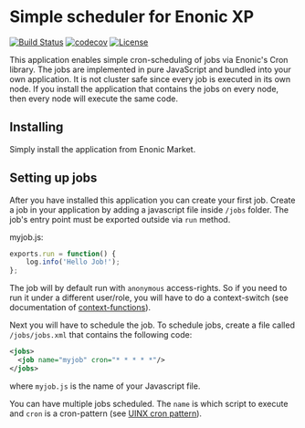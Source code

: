 # Simple scheduler for Enonic XP

[![Build Status](https://travis-ci.org/enonic/app-cronjob.svg?branch=master)](https://travis-ci.org/enonic/app-cronjob)
[![codecov](https://codecov.io/gh/enonic/app-cronjob/branch/master/graph/badge.svg)](https://codecov.io/gh/enonic/app-cronjob)
[![License](https://img.shields.io/github/license/enonic/app-cronjob.svg)](http://www.apache.org/licenses/LICENSE-2.0.html)

This application enables simple cron-scheduling of jobs via Enonic's Cron library. The jobs are implemented in pure JavaScript and bundled into your
own application. It is not cluster safe since every job is executed in its own node. If you install the application that contains
the jobs on every node, then every node will execute the same code.

## Installing

Simply install the application from Enonic Market.

## Setting up jobs

After you have installed this application you can create your first job. Create a job in your application by adding a javascript
file inside ``/jobs`` folder. The job's entry point must be exported outside via `run` method.

myjob.js:
```js
exports.run = function() {
    log.info('Hello Job!');
};
```

The job will by default run with ``anonymous`` access-rights. So if you need to run it under a different user/role, you will have to do a context-switch 
(see documentation of [context-functions](https://developer.enonic.com/docs/xp/stable/api/lib-context)).

Next you will have to schedule the job. To schedule jobs, create a file called ``/jobs/jobs.xml`` that contains the following code:

```xml
<jobs>
  <job name="myjob" cron="* * * * *"/>
</jobs>
```

where `myjob.js` is the name of your Javascript file.

You can have multiple jobs scheduled. The ``name`` is which script to execute and ``cron`` is a cron-pattern 
(see [UINX cron pattern](https://en.wikipedia.org/wiki/Cron)).

